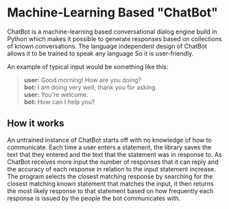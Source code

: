 
# Machine-Learning Based "ChatBot"

ChatBot is a machine-learning based conversational dialog engine build in
Python which makes it possible to generate responses based on collections of
known conversations. The language independent design of ChatBot allows it
to be trained to speak any language So it is user-friendly.


An example of typical input would be something like this:

> **user:** Good morning! How are you doing?  
> **bot:**  I am doing very well, thank you for asking.  
> **user:** You're welcome.  
> **bot:**  How can I help you?



## How it works

An untrained instance of ChatBot starts off with no knowledge of how to communicate. Each time a user enters a statement, the library saves the text that they entered and the text that the statement was in response to. As ChatBot receives more input the number of responses that it can reply and the accuracy of each response in relation to the input statement increase. The program selects the closest matching response by searching for the closest matching known statement that matches the input, it then returns the most likely response to that statement based on how frequently each response is issued by the people the bot communicates with.

